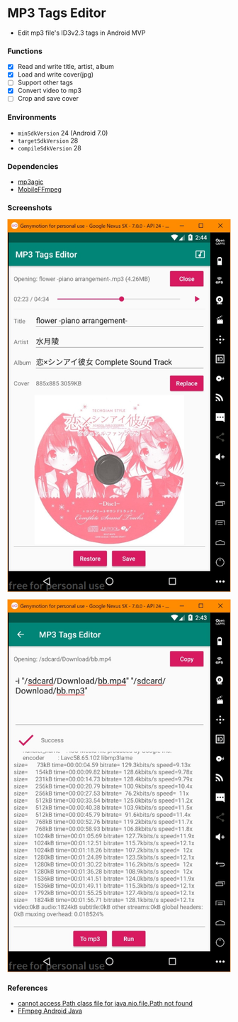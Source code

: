 # MP3 Tags Editor

+ Edit mp3 file's ID3v2.3 tags in Android MVP

### Functions

+ [x] Read and write title, artist, album
+ [x] Load and write cover(jpg)
+ [ ] Support other tags
+ [x] Convert video to mp3
+ [ ] Crop and save cover

### Environments

+ `minSdkVersion` 24 (Android 7.0)
+ `targetSdkVersion` 28
+ `compileSdkVersion` 28

### Dependencies

+ [mp3agic](https://github.com/mpatric/mp3agic)
+ [MobileFFmpeg](https://github.com/tanersener/mobile-ffmpeg)

### Screenshots

![Screenshot](./assets/Screenshot.jpg)

![Screenshot2](./assets/Screenshot2.jpg)

### References

+ [cannot access Path class file for java.nio.file.Path not found](https://github.com/mpatric/mp3agic/issues/141)
+ [FFmpeg Android Java](http://writingminds.github.io/ffmpeg-android-java/)